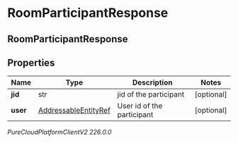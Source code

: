 # RoomParticipantResponse

## RoomParticipantResponse

## Properties

|Name | Type | Description | Notes|
|------------ | ------------- | ------------- | -------------|
| **jid** | str | jid of the participant | [optional] |
| **user** | [AddressableEntityRef](AddressableEntityRef) | User id of the participant | [optional] |



_PureCloudPlatformClientV2 226.0.0_
